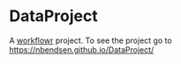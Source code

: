 # DataProject

A [workflowr][] project. To see the project go to https://nbendsen.github.io/DataProject/

[workflowr]: https://github.com/jdblischak/workflowr
